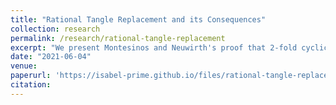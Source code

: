 ```yaml
---
title: "Rational Tangle Replacement and its Consequences"
collection: research
permalink: /research/rational-tangle-replacement
excerpt: "We present Montesinos and Neuwirth's proof that 2-fold cyclic branched covers of S<sup>3</sup> are precisely the (closed, orientable) 3-manifolds which can be obtained via surgery on a strongly-invertible link in S<sup>3</sup>. The proof uses rational tangle replacement, of which we give a short exposition. This paper was written for a course on low-dimensional topology run by Joan Licata at the ANU."
date: "2021-06-04"
venue:
paperurl: 'https://isabel-prime.github.io/files/rational-tangle-replacement.pdf'
citation: 
---
```


